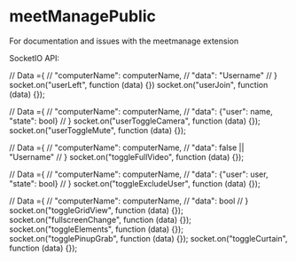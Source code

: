 # meetManagePublic
For documentation and issues with the meetmanage extension


SocketIO API:

// Data ={
//             "computerName": computerName,
//             "data": "Username"
//         }
socket.on("userLeft", function (data) {})
socket.on("userJoin", function (data) {});

// Data ={
//             "computerName": computerName,
//             "data": {"user": name, "state": bool}
//         }
socket.on("userToggleCamera", function (data) {});
socket.on("userToggleMute", function (data) {});


// Data ={
//             "computerName": computerName,
//             "data": false || "Username"
//         }
socket.on("toggleFullVideo", function (data) {});


// Data ={
//             "computerName": computerName,
//             "data": {"user": user, "state": bool}
//         }
socket.on("toggleExcludeUser", function (data) {});

// Data ={
//             "computerName": computerName,
//             "data": bool
//         }
socket.on("toggleGridView", function (data) {});
socket.on("fullscreenChange", function (data) {});
socket.on("toggleElements", function (data) {});
socket.on("togglePinupGrab", function (data) {});
socket.on("toggleCurtain", function (data) {});

